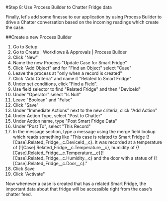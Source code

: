 #Step 8: Use Process Builder to Chatter Fridge data

Finally, let's add some finesse to our application by using Process Builder to drive a Chatter conversation based on the incoming readings which create the case.


##Create a new Process Builder
1. Go to Setup
2. Go to Create | Workflows & Approvals | Process Builder
3. Click "New"
4. Name the new Process "Update Case for Smart Fridge"
5. Click "Add Object" and for "Find an Object" select "Case"
6. Leave the process at "only when a record is created"
7. Click "Add Criteria" and name it "Related to Smart Fridge"
8. Under set conditions, click "Find a Field".
9. Use field selector to find "Related Fridge" and then "DeviceId"
10. Under "Operator" select "Is Null"
11. Leave "Boolean" and "False"
12. Click "Save"
13. Under "Immediate Actions" next to the new criteria, click "Add Action"
14. Under Action Type, select "Post to Chatter"
15. Under Action name, type "Post Smart Fridge Data"
16. Under "Post To", select "This Record"
17. In the message section, type a message using the merge field lookup which reads something like "This case is related to Smart Fridge {![Case].Related_Fridge__c.DeviceId__c}.  It was recorded at a temperature of {![Case].Related_Fridge__c.Temperature__c}, humidity of {![Case].Related_Fridge__c.Temperature__c}{![Case].Related_Fridge__c.Humidity__c} and the door with a status of {![Case].Related_Fridge__c.Door__c}."
18. Click Save
19. Click "Activate"

Now whenever a case is created that has a related Smart Fridge, the important data about that fridge will be accessible right from the case's chatter feed.
